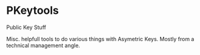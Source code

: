 PKeytools
=========

Public Key Stuff

Misc. helpfull tools to do various things with Asymetric Keys. Mostly from a technical management angle.


